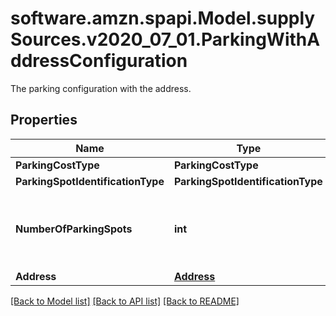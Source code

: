 # software.amzn.spapi.Model.supplySources.v2020_07_01.ParkingWithAddressConfiguration
The parking configuration with the address.

## Properties

Name | Type | Description | Notes
------------ | ------------- | ------------- | -------------
**ParkingCostType** | **ParkingCostType** |  | [optional] 
**ParkingSpotIdentificationType** | **ParkingSpotIdentificationType** |  | [optional] 
**NumberOfParkingSpots** | **int** | An unsigned integer that can be only positive or zero. | [optional] 
**Address** | [**Address**](Address.md) |  | [optional] 

[[Back to Model list]](../README.md#documentation-for-models) [[Back to API list]](../README.md#documentation-for-api-endpoints) [[Back to README]](../README.md)

